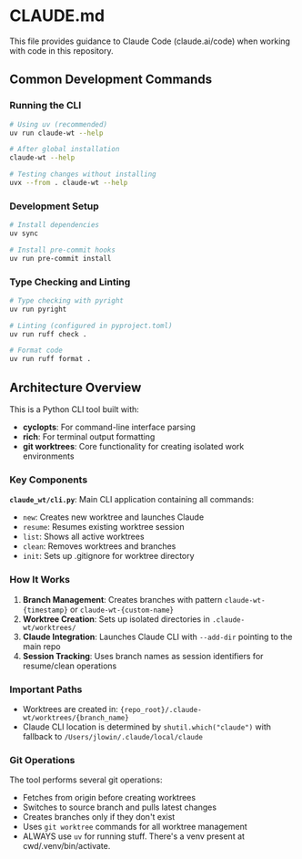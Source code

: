 # CLAUDE.md

This file provides guidance to Claude Code (claude.ai/code) when working with code in this repository.

## Common Development Commands

### Running the CLI
```bash
# Using uv (recommended)
uv run claude-wt --help

# After global installation
claude-wt --help

# Testing changes without installing
uvx --from . claude-wt --help
```

### Development Setup
```bash
# Install dependencies
uv sync

# Install pre-commit hooks
uv run pre-commit install
```

### Type Checking and Linting
```bash
# Type checking with pyright
uv run pyright

# Linting (configured in pyproject.toml)
uv run ruff check .

# Format code
uv run ruff format .
```

## Architecture Overview

This is a Python CLI tool built with:
- **cyclopts**: For command-line interface parsing
- **rich**: For terminal output formatting
- **git worktrees**: Core functionality for creating isolated work environments

### Key Components

**`claude_wt/cli.py`**: Main CLI application containing all commands:
- `new`: Creates new worktree and launches Claude
- `resume`: Resumes existing worktree session
- `list`: Shows all active worktrees
- `clean`: Removes worktrees and branches
- `init`: Sets up .gitignore for worktree directory

### How It Works

1. **Branch Management**: Creates branches with pattern `claude-wt-{timestamp}` or `claude-wt-{custom-name}`
2. **Worktree Creation**: Sets up isolated directories in `.claude-wt/worktrees/`
3. **Claude Integration**: Launches Claude CLI with `--add-dir` pointing to the main repo
4. **Session Tracking**: Uses branch names as session identifiers for resume/clean operations

### Important Paths

- Worktrees are created in: `{repo_root}/.claude-wt/worktrees/{branch_name}`
- Claude CLI location is determined by `shutil.which("claude")` with fallback to `/Users/jlowin/.claude/local/claude`

### Git Operations

The tool performs several git operations:
- Fetches from origin before creating worktrees
- Switches to source branch and pulls latest changes
- Creates branches only if they don't exist
- Uses `git worktree` commands for all worktree management
- ALWAYS use `uv` for running stuff. There's a venv present at cwd/.venv/bin/activate.
